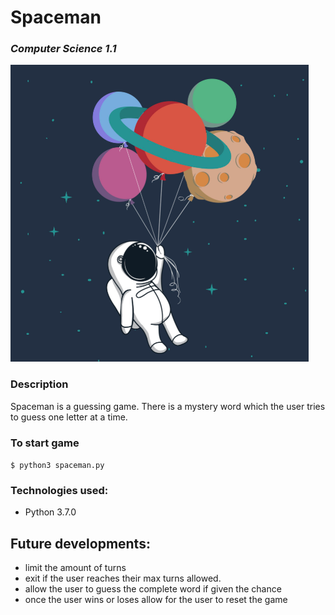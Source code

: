 # Spaceman
### *Computer Science 1.1*

<img src="https://github.com/jayceazua/spaceman/blob/master/spaceman_cs1.1.png">

### Description
Spaceman is a guessing game. There is a mystery word which the user tries to guess one letter at a time.

### To start game
``` $ python3 spaceman.py ```

### Technologies used:
- Python 3.7.0

## Future developments:
- limit the amount of turns
- exit if the user reaches their max turns allowed.
- allow the user to guess the complete word if given the chance
- once the user wins or loses allow for the user to reset the game
